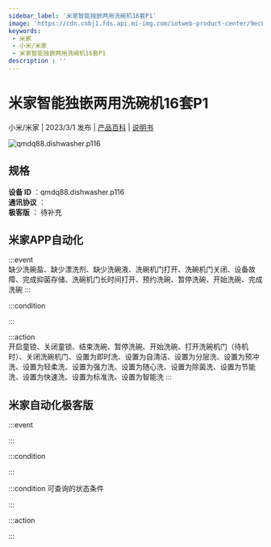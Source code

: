 ```yaml
---
sidebar_label: '米家智能独嵌两用洗碗机16套P1'
image: 'https://cdn.cnbj1.fds.api.mi-img.com/iotweb-product-center/9ec82ea65e7e2583e3a4d80beefdcf63_1669628420799.png?GalaxyAccessKeyId=AKVGLQWBOVIRQ3XLEW&Expires=9223372036854775807&Signature=WILAR/iGzR+eH9JDQkRpnHjlDTY='
keywords: 
 - 米家
 - 小米/米家
 - 米家智能独嵌两用洗碗机16套P1
description : ''
---
```

# 米家智能独嵌两用洗碗机16套P1

小米/米家 | 2023/3/1 发布 | [产品百科](https://home.mi.com/webapp/content/baike/product/index.html?model=qmdq88.dishwasher.p116/) | [说明书](https://home.mi.com/views/introduction.html?model=qmdq88.dishwasher.p116&region=cn)

![qmdq88.dishwasher.p116](https://cdn.cnbj1.fds.api.mi-img.com/iotweb-product-center/9ec82ea65e7e2583e3a4d80beefdcf63_1669628420799.png?GalaxyAccessKeyId=AKVGLQWBOVIRQ3XLEW&Expires=9223372036854775807&Signature=WILAR/iGzR+eH9JDQkRpnHjlDTY=)

## 规格  
> 
**设备 ID** ：qmdq88.dishwasher.p116  
**通讯协议** ：  
**极客版**  ： 待补充 


## 米家APP自动化  

:::event  
缺少洗碗盐、缺少漂洗剂、缺少洗碗液、洗碗机门打开、洗碗机门关闭、设备故障、完成抑菌存储、洗碗机门长时间打开、预约洗碗、暂停洗碗、开始洗碗、完成洗碗
:::

:::condition  

:::

:::action   
开启童锁、关闭童锁、结束洗碗、暂停洗碗、开始洗碗、打开洗碗机门（待机时）、关闭洗碗机门、设置为即时洗、设置为自清洁、设置为分层洗、设置为预冲洗、设置为轻柔洗、设置为强力洗、设置为随心洗、设置为除菌洗、设置为节能洗、设置为快速洗、设置为标准洗、设置为智能洗
:::

## 米家自动化极客版  

:::event  

:::

:::condition  

:::

:::condition 可查询的状态条件  

:::

:::action  

:::

        
